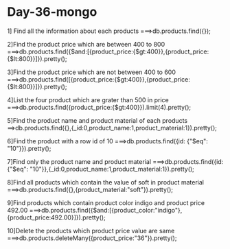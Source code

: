 # Day-36-mongo

1] Find all the information about each products ===>db.products.find({});

2]Find the product price which are between 400 to 800 ===>db.products.find({$and:[{product_price:{$gt:400}},{product_price:{$lt:800}}]}).pretty();

3]Find the product price which are not between 400 to 600 ===>db.products.find([{product_price:{$gt:400}},{product_price:{$lt:800}}]}).pretty();

4]List the four product which are grater than 500 in price ===>db.products.find({product_price:{$gt:400}}).limit(4).pretty();

5]Find the product name and product material of each products ==>db.products.find({},{_id:0,product_name:1,product_material:1}).pretty();

6]Find the product with a row id of 10 ===>db.products.find({id: {"$eq": "10"}}).pretty();

7]Find only the product name and product material ===>db.products.find({id: {"$eq": "10"}},{_id:0,product_name:1,product_material:1}).pretty();

8]Find all products which contain the value of soft in product material ===>db.products.find({},{product_material:"soft"}).pretty();

9]Find products which contain product color indigo and product price 492.00 ===>db.products.find({$and:[{product_color:"indigo"},{product_price:492.00}]}).pretty();

10]Delete the products which product price value are same ===>db.products.deleteMany({product_price:"36"}).pretty();
